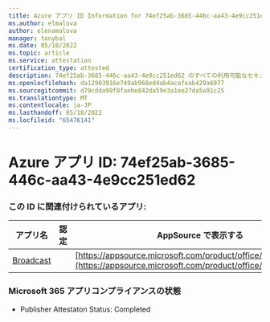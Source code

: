 ```yaml
---
title: Azure アプリ ID Information for 74ef25ab-3685-446c-aa43-4e9cc251ed62
ms.author: elmalova
author: elenamalova
manager: tonybal
ms.date: 05/18/2022
ms.topic: article
ms.service: attestation
certification_type: attested
description: 74ef25ab-3685-446c-aa43-4e9cc251ed62 のすべての利用可能なセキュリティとコンプライアンス情報。
ms.openlocfilehash: da12903916e749ab968ed4ab4acafeab429a6977
ms.sourcegitcommit: d79cdda99f8faebe842da59e3a1ee27da5a91c25
ms.translationtype: MT
ms.contentlocale: ja-JP
ms.lasthandoff: 05/18/2022
ms.locfileid: "65476141"
---
```

# <a name="azure-app-id-74ef25ab-3685-446c-aa43-4e9cc251ed62"></a>Azure アプリ ID: 74ef25ab-3685-446c-aa43-4e9cc251ed62


### <a name="apps-associated-with-this-id"></a>この ID に関連付けられているアプリ:
| **アプリ名** | **認定** | **AppSource で表示する** |
|--------------|---------------|-----------------------|
| [Broadcast](../forward/WA200002697.md) |  | [https://appsource.microsoft.com/product/office/WA200002697](https://appsource.microsoft.com/product/office/WA200002697) |

### <a name="microsoft-365-app-compliance-status"></a>Microsoft 365 アプリコンプライアンスの状態
- Publisher Attestaton Status: Completed
